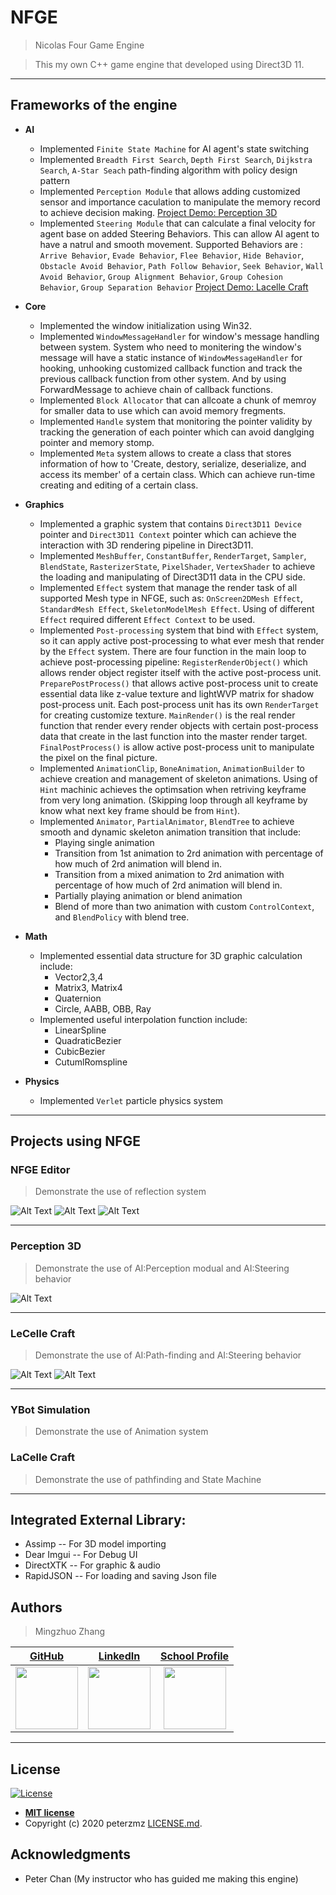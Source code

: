 # NFGE
> Nicolas Four Game Engine

> This my own C++ game engine that developed using Direct3D 11.

---

## Frameworks of the engine
- **AI**
    - Implemented `Finite State Machine` for AI agent's state switching
    - Implemented `Breadth First Search`, `Depth First Search`, `Dijkstra Search`, `A-Star Seach` path-finding algorithm with policy design pattern
    - Implemented `Perception Module` that allows adding customized sensor and importance caculation to manipulate the memory record to achieve decision making.
    [Project Demo: Perception 3D](#perception-3d)
    - Implemented `Steering Module` that can calculate a final velocity for agent base on added Steering Behaviors. This can allow AI agent to have a natrul and smooth movement. Supported Behaviors are : `Arrive Behavior`, `Evade Behavior`, `Flee Behavior`, `Hide Behavior`, `Obstacle Avoid Behavior`, `Path Follow Behavior`, `Seek Behavior`, `Wall Avoid Behavior`, `Group Alignment Behavior`, `Group Cohesion Behavior`, `Group Separation Behavior`
    [Project Demo: Lacelle Craft](#lacelle-craft)

- **Core**
    - Implemented the window initialization using Win32.
    - Implemented `WindowMessageHandler` for window's message handling between system. System who need to monitering the window's message will have a static instance of `WindowMessageHandler` for hooking, unhooking customized callback function and track the previous callback function from other system. And by using ForwardMessage to achieve chain of callback functions.
    - Implemented `Block Allocator` that can allcoate a chunk of memroy for smaller data to use which can avoid memory fregments.
    - Implemented `Handle` system that monitoring the pointer validity by tracking the generation of each pointer which can avoid danglging pointer and memory stomp.
    - Implemented `Meta` system allows to create a class that stores information of how to 'Create, destory, serialize, deserialize, and access its member' of a certain class. Which can achieve run-time creating and editing of a certain class.
    
    
- **Graphics**
    - Implemented a graphic system that contains `Direct3D11 Device` pointer and `Direct3D11 Context` pointer which can achieve the interaction with 3D rendering pipeline in Direct3D11. 
    - Implemented `MeshBuffer`, `ConstantBuffer`, `RenderTarget`, `Sampler`, `BlendState`, `RasterizerState`, `PixelShader`, `VertexShader` to achieve the loading and manipulating of Direct3D11 data in the CPU side.
    - Implemented `Effect` system that manage the render task of all supported Mesh type in NFGE, such as: `OnScreen2DMesh Effect`, `StandardMesh Effect`, `SkeletonModelMesh Effect`. Using of different `Effect` required different `Effect Context` to be used.
    - Implemented `Post-processing` system that bind with `Effect` system, so it can apply active post-processing to what ever mesh that render by the `Effect` system. There are four function in the main loop to achieve post-processing pipeline: `RegisterRenderObject()` which allows render object register itself with the active post-process unit. `PreparePostProcess()` that allows active post-process unit to create essential data like z-value texture and lightWVP matrix for shadow post-process unit. Each post-process unit has its own `RenderTarget` for creating customize texture. `MainRender()` is the real render function that render every render objects with certain post-process data that create in the last function into the master render target. `FinalPostProcess()` is allow active post-process unit to manipulate the pixel on the final picture.
    - Implemented `AnimationClip`, `BoneAnimation`, `AnimationBuilder` to achieve creation and management of skeleton animations. Using of `Hint` machinic achieves the optimsation when retriving keyframe from very long animation. (Skipping loop through all keyframe by know what next key frame should be from `Hint`).
    - Implemented `Animator`, `PartialAnimator`, `BlendTree` to achieve smooth and dynamic skeleton animation transition that include:
        * Playing single animation
        * Transition from 1st animation to 2rd animation with percentage of how much of 2rd animation will blend in.
        * Transition from a mixed animation to 2rd animation with percentage of how much of 2rd animation will blend in.
        * Partially playing animation or blend animation
        * Blend of more than two animation with custom `ControlContext`, and `BlendPolicy` with blend tree.

- **Math**
    - Implemented essential data structure for 3D graphic calculation include:
        * Vector2,3,4
        * Matrix3, Matrix4
        * Quaternion
        * Circle, AABB, OBB, Ray
    - Implemented useful interpolation function include:
        * LinearSpline
        * QuadraticBezier
        * CubicBezier
        * CutumlRomspline
- **Physics**
    - Implemented `Verlet` particle physics system
    
---


## Projects using NFGE

### NFGE Editor
> Demonstrate the use of reflection system

![Alt Text](https://1.bp.blogspot.com/-XPqueHSjVPA/XxnixJoj-OI/AAAAAAAAAWY/YKpd0rUa2RA4zbkK5268pLUNBbAYala7ACLcBGAsYHQ/s1600/ComponentEditing.gif)
![Alt Text](https://1.bp.blogspot.com/-Q5nOygOw2Hw/XxnjMVE-nyI/AAAAAAAAAWg/WZ8H9XGCkQcwNuDy0j9Q9zTC3LlSEKAzwCLcBGAsYHQ/s1600/ChoosingTemplate.gif)
![Alt Text](https://1.bp.blogspot.com/-ZL8LYlD4wi4/Xxnjjovvr4I/AAAAAAAAAWo/hrFtbJnE88AWcs_SgnzMlEE52dDfH0aiQCLcBGAsYHQ/s1600/Parenting_1.gif)
 
 ---
 
 ### Perception 3D
> Demonstrate the use of AI:Perception modual and AI:Steering behavior

![Alt Text](https://1.bp.blogspot.com/-mKGvKU25zUA/XyT6vBlJN_I/AAAAAAAAAW8/NLzK-Y6jt3UwbbUICGt18GOhzZq3RVe0ACLcBGAsYHQ/s480/Perception.gif)

 ---
 
 ### LeCelle Craft
> Demonstrate the use of AI:Path-finding and AI:Steering behavior

![Alt Text](https://1.bp.blogspot.com/-lhQ3WIITBQQ/XyUTYzxjaBI/AAAAAAAAAXI/npYYnO2oIks7dRkLJj2rGkyfEkG2QDwpACLcBGAsYHQ/s480/LacelleCraft_00.gif)
![Alt Text](https://1.bp.blogspot.com/-vhuQvTPTqKo/XyUTZGl0nLI/AAAAAAAAAXM/lM8o3aU74YMxISCLETbRWOiKRZnNuJOLgCLcBGAsYHQ/s480/LacelleCraft_01.gif)
 
 ---
 
### YBot Simulation
> Demonstrate the use of Animation system

### LaCelle Craft
> Demonstrate the use of pathfinding and State Machine

---

## Integrated External Library:

- Assimp                          -- For 3D model importing
- Dear Imgui                    -- For Debug UI
- DirectXTK                    -- For graphic & audio
- RapidJSON                   -- For loading and saving Json file
 
 ## Authors

> Mingzhuo Zhang

| <a href="https://github.com/peterMingzhuoZhang" target="_blank">**GitHub**</a>| <a href="https://www.linkedin.com/in/mingzhuo-zhang-a4115b178/" target="_blank">**LinkedIn**</a> | <a href="https://www.lcieducation.com/en/portfolios/students/62606#fndtn-projects" target="_blank">**School Profile**</a> |
| :---:| :---: |:---:|
| <img src="https://avatars2.githubusercontent.com/u/48110473?s=460&v=4" width="100"/>  | <img src="https://lh3.googleusercontent.com/fqYJHtyzZzA4vacRzeJoB93QNvA5-mvR-8UB5oVLxdYDSTpfLp_KgYD4IqVGJUgFEJo" width="100" />  | <img src="https://pbs.twimg.com/profile_images/1207081801077776384/Ba8-rA5Z_400x400.jpg" width="100" /> |
---
## License

[![License](http://img.shields.io/:license-mit-blue.svg?style=flat-square)](http://badges.mit-license.org)

- **[MIT license](http://opensource.org/licenses/mit-license.php)**
- Copyright (c) 2020 peterzmz <a href="https://github.com/peterMingzhuoZhang/NFGE/blob/master/LICENSE" target="_blank">LICENSE.md</a>.

## Acknowledgments
- Peter Chan (My instructor who has guided me making this engine)

 
 

